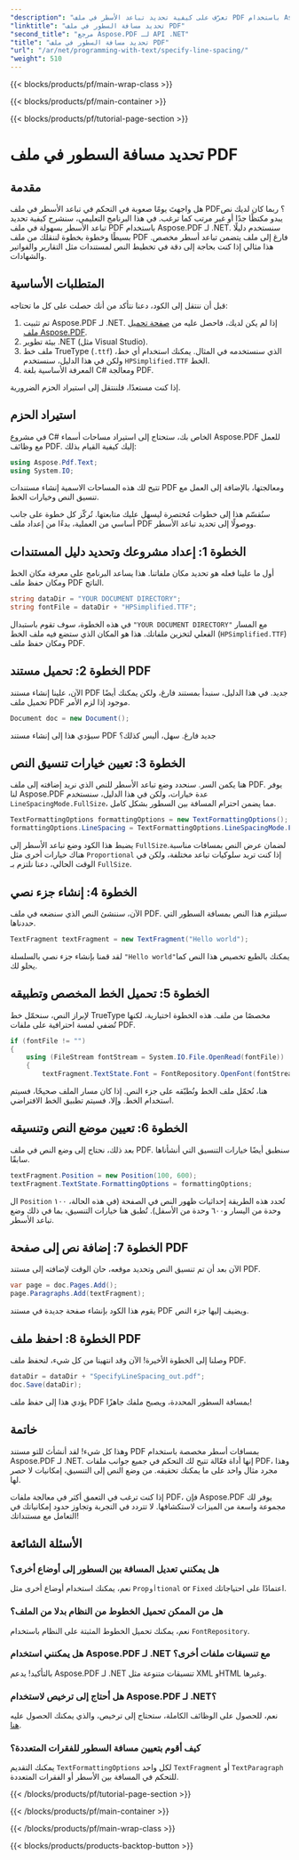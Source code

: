 ```yaml
---
"description": "تعرّف على كيفية تحديد تباعد الأسطر في ملف PDF باستخدام Aspose.PDF لـ .NET من خلال هذا الدليل المفصل. مثالي للمطورين الذين يبحثون عن تنسيق دقيق للنصوص."
"linktitle": "تحديد مسافة السطور في ملف PDF"
"second_title": "مرجع Aspose.PDF لـ API .NET"
"title": "تحديد مسافة السطور في ملف PDF"
"url": "/ar/net/programming-with-text/specify-line-spacing/"
"weight": 510
---
```


{{< blocks/products/pf/main-wrap-class >}}

{{< blocks/products/pf/main-container >}}

{{< blocks/products/pf/tutorial-page-section >}}

# تحديد مسافة السطور في ملف PDF

## مقدمة

هل واجهتَ يومًا صعوبة في التحكم في تباعد الأسطر في ملف PDF؟ ربما كان لديك نص يبدو مكتظًا جدًا أو غير مرتب كما ترغب. في هذا البرنامج التعليمي، سنشرح كيفية تحديد تباعد الأسطر بسهولة في ملف PDF باستخدام Aspose.PDF لـ .NET. سنستخدم دليلًا بسيطًا وخطوة بخطوة لننقلك من ملف PDF فارغ إلى ملف يتضمن تباعد أسطر مخصص. هذا مثالي إذا كنت بحاجة إلى دقة في تخطيط النص لمستندات مثل التقارير والفواتير والشهادات.

## المتطلبات الأساسية

قبل أن ننتقل إلى الكود، دعنا نتأكد من أنك حصلت على كل ما تحتاجه:

1. تم تثبيت Aspose.PDF لـ .NET. إذا لم يكن لديك، فاحصل عليه من [صفحة تحميل ملف Aspose.PDF](https://releases.aspose.com/pdf/net/).
2. بيئة تطوير .NET (مثل Visual Studio).
3. ملف خط TrueType (`.ttf`) الذي سنستخدمه في المثال. يمكنك استخدام أي خط، ولكن في هذا الدليل، سنستخدم `HPSimplified.TTF` الخط.
4. المعرفة الأساسية بلغة C# ومعالجة PDF.

إذا كنت مستعدًا، فلننتقل إلى استيراد الحزم الضرورية.

## استيراد الحزم

في مشروع C# الخاص بك، ستحتاج إلى استيراد مساحات أسماء Aspose.PDF للعمل مع وظائف PDF. إليك كيفية القيام بذلك:

```csharp
using Aspose.Pdf.Text;
using System.IO;
```

تتيح لك هذه المساحات الاسمية إنشاء مستندات PDF ومعالجتها، بالإضافة إلى العمل مع تنسيق النص وخيارات الخط.

سنُقسّم هذا إلى خطوات مُختصرة ليسهل عليك متابعتها. تُركّز كل خطوة على جانب أساسي من العملية، بدءًا من إعداد ملف PDF ووصولًا إلى تحديد تباعد الأسطر.

## الخطوة 1: إعداد مشروعك وتحديد دليل المستندات

أول ما علينا فعله هو تحديد مكان ملفاتنا. هذا يساعد البرنامج على معرفة مكان الخط ومكان حفظ ملف PDF الناتج.

```csharp
string dataDir = "YOUR DOCUMENT DIRECTORY";
string fontFile = dataDir + "HPSimplified.TTF";
```

في هذه الخطوة، سوف تقوم باستبدال `"YOUR DOCUMENT DIRECTORY"` مع المسار الفعلي لتخزين ملفاتك. هذا هو المكان الذي ستضع فيه ملف الخط (`HPSimplified.TTF`) ومكان حفظ ملف PDF.

## الخطوة 2: تحميل مستند PDF

الآن، علينا إنشاء مستند PDF جديد. في هذا الدليل، سنبدأ بمستند فارغ، ولكن يمكنك أيضًا تحميل ملف PDF موجود إذا لزم الأمر.

```csharp
Document doc = new Document();
```

سيؤدي هذا إلى إنشاء مستند PDF جديد فارغ. سهل، أليس كذلك؟

## الخطوة 3: تعيين خيارات تنسيق النص

هنا يكمن السر. سنحدد وضع تباعد الأسطر للنص الذي نريد إضافته إلى ملف PDF. يوفر لنا Aspose.PDF عدة خيارات، ولكن في هذا الدليل، سنستخدم `LineSpacingMode.FullSize`، مما يضمن احترام المسافة بين السطور بشكل كامل.

```csharp
TextFormattingOptions formattingOptions = new TextFormattingOptions();
formattingOptions.LineSpacing = TextFormattingOptions.LineSpacingMode.FullSize;
```

يضبط هذا الكود وضع تباعد الأسطر إلى `FullSize`لضمان عرض النص بمسافات مناسبة. هناك خيارات أخرى مثل `Proportional` إذا كنت تريد سلوكيات تباعد مختلفة، ولكن في الوقت الحالي، دعنا نلتزم بـ `FullSize`.

## الخطوة 4: إنشاء جزء نصي

الآن، سننشئ النص الذي سنضعه في ملف PDF. سيلتزم هذا النص بمسافة السطور التي حددناها.

```csharp
TextFragment textFragment = new TextFragment("Hello world");
```

لقد قمنا بإنشاء جزء نصي بالسلسلة `"Hello world"`يمكنك بالطبع تخصيص هذا النص كما يحلو لك.

## الخطوة 5: تحميل الخط المخصص وتطبيقه

لإبراز النص، سنحمّل خط TrueType مخصصًا من ملف. هذه الخطوة اختيارية، لكنها تُضفي لمسة احترافية على ملفات PDF.

```csharp
if (fontFile != "")
{
    using (FileStream fontStream = System.IO.File.OpenRead(fontFile))
    {
        textFragment.TextState.Font = FontRepository.OpenFont(fontStream, FontTypes.TTF);
```

هنا، نُحمّل ملف الخط ونُطبّقه على جزء النص. إذا كان مسار الملف صحيحًا، فسيتم استخدام الخط. وإلا، فسيتم تطبيق الخط الافتراضي.

## الخطوة 6: تعيين موضع النص وتنسيقه

بعد ذلك، نحتاج إلى وضع النص في ملف PDF. سنطبق أيضًا خيارات التنسيق التي أنشأناها سابقًا.

```csharp
textFragment.Position = new Position(100, 600);
textFragment.TextState.FormattingOptions = formattingOptions;
```

ال `Position` تُحدد هذه الطريقة إحداثيات ظهور النص في الصفحة (في هذه الحالة، ١٠٠ وحدة من اليسار و٦٠٠ وحدة من الأسفل). تُطبق هنا خيارات التنسيق، بما في ذلك وضع تباعد الأسطر.

## الخطوة 7: إضافة نص إلى صفحة PDF

الآن بعد أن تم تنسيق النص وتحديد موقعه، حان الوقت لإضافته إلى مستند PDF.

```csharp
var page = doc.Pages.Add();
page.Paragraphs.Add(textFragment);
```

يقوم هذا الكود بإنشاء صفحة جديدة في مستند PDF ويضيف إليها جزء النص.

## الخطوة 8: احفظ ملف PDF

وصلنا إلى الخطوة الأخيرة! الآن وقد انتهينا من كل شيء، لنحفظ ملف PDF.

```csharp
dataDir = dataDir + "SpecifyLineSpacing_out.pdf";
doc.Save(dataDir);
```

يؤدي هذا إلى حفظ ملف PDF بمسافة السطور المحددة، ويصبح ملفك جاهزًا!

## خاتمة

وهذا كل شيء! لقد أنشأتَ للتو مستند PDF بمسافات أسطر مخصصة باستخدام Aspose.PDF لـ .NET. إنها أداة فعّالة تتيح لك التحكم في جميع جوانب ملفات PDF، وهذا مجرد مثال واحد على ما يمكنك تحقيقه. من وضع النص إلى التنسيق، إمكانيات لا حصر لها.

إذا كنت ترغب في التعمق أكثر في معالجة ملفات PDF، فإن Aspose.PDF يوفر لك مجموعة واسعة من الميزات لاستكشافها. لا تتردد في التجربة وتجاوز حدود إمكانياتك في التعامل مع مستنداتك!

## الأسئلة الشائعة

### هل يمكنني تعديل المسافة بين السطور إلى أوضاع أخرى؟  
نعم، يمكنك استخدام أوضاع أخرى مثل `Propأوtional` or `Fixed` اعتمادًا على احتياجاتك.

### هل من الممكن تحميل الخطوط من النظام بدلا من الملف؟  
نعم، يمكنك تحميل الخطوط المثبتة على النظام باستخدام `FontRepository`.

### هل يمكنني استخدام Aspose.PDF لـ .NET مع تنسيقات ملفات أخرى؟  
بالتأكيد! يدعم Aspose.PDF لـ .NET تنسيقات متنوعة مثل XML وHTML وغيرها.

### هل أحتاج إلى ترخيص لاستخدام Aspose.PDF لـ .NET؟  
نعم، للحصول على الوظائف الكاملة، ستحتاج إلى ترخيص، والذي يمكنك الحصول عليه [هنا](https://purchase.aspose.com/buy).

### كيف أقوم بتعيين مسافة السطور للفقرات المتعددة؟  
يمكنك التقديم `TextFormattingOptions` لكل واحد `TextFragment` أو `TextParagraph` للتحكم في المسافة بين الأسطر أو الفقرات المتعددة.

{{< /blocks/products/pf/tutorial-page-section >}}

{{< /blocks/products/pf/main-container >}}

{{< /blocks/products/pf/main-wrap-class >}}

{{< blocks/products/products-backtop-button >}}